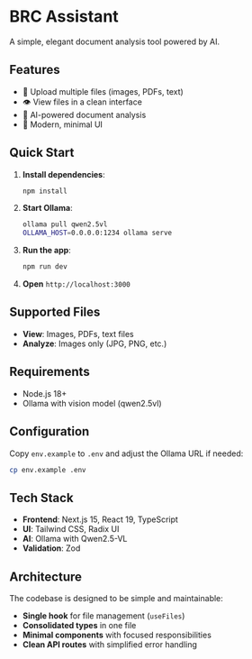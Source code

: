 # BRC Assistant

A simple, elegant document analysis tool powered by AI.

## Features

- 📁 Upload multiple files (images, PDFs, text)
- 👁️ View files in a clean interface
- 🤖 AI-powered document analysis
- 🎨 Modern, minimal UI

## Quick Start

1. **Install dependencies**:

   ```bash
   npm install
   ```

2. **Start Ollama**:

   ```bash
   ollama pull qwen2.5vl
   OLLAMA_HOST=0.0.0.0:1234 ollama serve
   ```

3. **Run the app**:

   ```bash
   npm run dev
   ```

4. **Open** `http://localhost:3000`

## Supported Files

- **View**: Images, PDFs, text files
- **Analyze**: Images only (JPG, PNG, etc.)

## Requirements

- Node.js 18+
- Ollama with vision model (qwen2.5vl)

## Configuration

Copy `env.example` to `.env` and adjust the Ollama URL if needed:

```bash
cp env.example .env
```

## Tech Stack

- **Frontend**: Next.js 15, React 19, TypeScript
- **UI**: Tailwind CSS, Radix UI
- **AI**: Ollama with Qwen2.5-VL
- **Validation**: Zod

## Architecture

The codebase is designed to be simple and maintainable:

- **Single hook** for file management (`useFiles`)
- **Consolidated types** in one file
- **Minimal components** with focused responsibilities
- **Clean API routes** with simplified error handling
